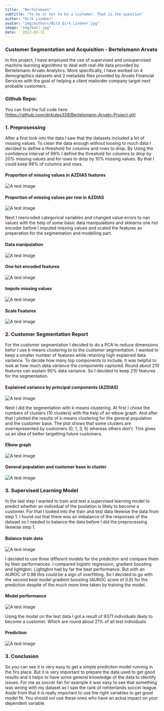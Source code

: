 ```yaml
---
title:  "Bertelsmann"
subtitle: "To be or not to be a customer. That is the question"
author: "Dirk Lindner"
avatar: "img/authors/Bild_Dirk_Lindner.jpg"
image: "img/ball.jpg"
date:   2023-03-31
---
```


### Customer Segmentation and Acquisition - Bertelsmann Arvato
In this project, I have employed the use of supervised and unsupervised machine learning algorithms to deal with real-life data provided by Bertelsmann Arvato Analytics. More specifically, I have worked on 4 demographics datasets and 2 metadata files provided by Arvato Financial Services with the goal of helping a client mailorder company target next probable customers.

### Github Repo:
You can find the full code here: [https://github.com/dirkules339/Bertelsmann-Arvato-Project.git]

### 1. Preprosessing
After a first look into the data I saw that the datasets included a lot of missing values. To clean the data enough without loosing to much data I decided to define a threshold for columns and rows to drop. By Using the confidence interval of 99% I defind the threshold for columns to drop by 20% missing values and for rows to drop by 10% missing values. By that I could keep 99% of columns and rows.

#### Proportion of missing values in AZDIAS features
![A test image](img/B1.png)

#### Proportion of missing values per row in AZDIAS
![A test image](img/B2.png)


Next I reencoded categorical variables and changed value errors to nan values with the help of some basic data manipulations and sklearns one hot encoder before I imputed missing values and scaled the features as preperation for the segmentation and modelling part.

#### Data manipulation 
![A test image](img/B3.png)

#### One hot encoded features
![A test image](img/B4.png)

#### Impute missing values
![A test image](img/B6.png)

#### Scale Features
![A test image](img/B7.png)


### 2. Customer Segmentation Report

For the customer segmentation I decided to do a PCA to reduce dimensions befor I use k-means clustering to to the customer segmentation. I wanted to keep a smaller number of features while retaining high explained data variance. To decide how many top components to include, it was helpful to look at how much data variance the components captured. Round about 210 features can explain 90% data variance. So I decided to keep 210 features for the segmentation.
 
#### Explained variance by principal components (AZDIAS)
![A test image](img/B8.png)

Next I did the segmentation with k-means clustering. At first I chose the numbers of clusters (10 clusters) with the help of an elbow graph. And after that I plotted the results of k-means clustering for the general population and the customer base. The plot shows that some clusters are overrepresented by customers (0, 1, 3, 6) whereas others don't. This gives us an idea of better targetting future customers.

#### Elbow graph
![A test image](img/B9.png)

#### General population and customer base in cluster
![A test image](img/B10.png)


### 3. Supervised Learning Model

In the last step I wanted to train and test a supervised learning model to predict whether an individual of the poulation is likely to become a customer. For that I looked into the train and test data likewise the data from step 1. I found out that there was an imbalance of the responses of the dataset so I needed to balance the data before I did the preprocessing likewise step 1. 

#### Balance train data
![A test image](img/B11.png)

I decided to use three different models for the prediction and compare them by their performances. I compared logistic regression, gradient boosting and lightgbm. Lightgbm had by far the best performance. But with an AUROC of 0.98 this could be a sign of overfitting. So I decided to go with the second best model gradient boosting (AUROC score of 0.9) for the prediction despite of the much more time taken by training the model.

#### Model performance
![A test image](img/B12.png)

Using the model on the test data I got a result of 9371 individuals likely to become a customer. Which are round about 21% of all test individuals.

#### Prediction
![A test image](img/B13.png)


### 3. Conclusion

So you can see it is very easy to get a simple prediciton model running in the firs place. But it is very important to prepare the data used to get good results and it helps to have some generel knowledge of the data to identify issues. For me as soccer fan for example it was easy to see that something was wrong with my dataset as I saw the rank of nehterlands soccer league. Aside from that it is really important to use the right variables to get good model fit. You should onl use these ones who have an actua impact on your dependent variable.


